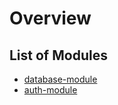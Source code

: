 # Overview

## List of Modules

* [database-module](database-module/ "mention")
* [auth-module](auth-module/ "mention")
